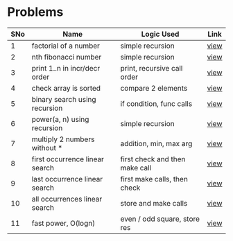 # Problems

SNo | Name | Logic Used | Link |
----|------|------------|------|
1 | factorial of a number | simple recursion | [view](factorial.cpp)
2 | nth fibonacci number | simple recursion | [view](fibonacci_number.cpp)
3 | print 1..n in incr/decr order | print, recursive call order | [view](increasing_decreasing_numbers.cpp) 
4 | check array is sorted | compare 2 elements | [view](check_array_sorted.cpp)
5 | binary search using recursion | if condition, func calls | [view](binary_search.cpp)
6 | power(a, n) using recursion | simple recursion | [view](power.cpp)
7 | multiply 2 numbers without * | addition, min, max arg | [view](multiply.cpp)
8 | first occurrence linear search | first check and then make call | [view](first_occurrence.cpp)
9 | last occurrence linear search | first make calls, then check | [view](last_occurrence.cpp)
10 | all occurrences linear search | store and make calls | [view](all_occurrences.cpp)
11 | fast power, O(logn) | even / odd square, store res | [view](fast_power.cpp)